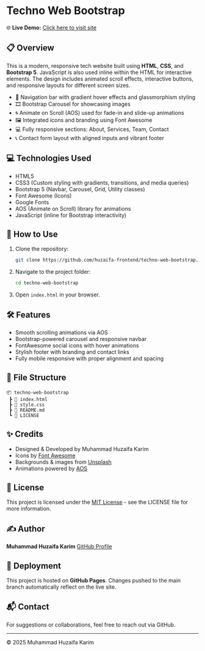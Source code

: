 # Techno Web Bootstrap

🌐 **Live Demo:** [Click here to visit site](https://huzaifa-frontend.github.io/techno-web-bootstrap/)

## 📋 Overview

This is a modern, responsive tech website built using **HTML**, **CSS**, and **Bootstrap 5**. JavaScript is also used inline within the HTML for interactive elements. The design includes animated scroll effects, interactive buttons, and responsive layouts for different screen sizes.

- 🧭 Navigation bar with gradient hover effects and glassmorphism styling
- 🎞️ Bootstrap Carousel for showcasing images
- 🌀 Animate on Scroll (AOS) used for fade-in and slide-up animations
- 🖼️ Integrated icons and branding using Font Awesome
- 💻 Fully responsive sections: About, Services, Team, Contact
- 📞 Contact form layout with aligned inputs and vibrant footer

## 💻 Technologies Used

- HTML5
- CSS3 (Custom styling with gradients, transitions, and media queries)
- Bootstrap 5 (Navbar, Carousel, Grid, Utility classes)
- Font Awesome (Icons)
- Google Fonts
- AOS (Animate on Scroll) library for animations
- JavaScript (inline for Bootstrap interactivity)

## 🚀 How to Use

1. Clone the repository:
   ```bash
   git clone https://github.com/huzaifa-frontend/techno-web-bootstrap.git
   ```
2. Navigate to the project folder:
   ```bash
   cd techno-web-bootstrap
   ```
3. Open `index.html` in your browser.

## 🛠️ Features

- Smooth scrolling animations via AOS
- Bootstrap-powered carousel and responsive navbar
- FontAwesome social icons with hover animations
- Stylish footer with branding and contact links
- Fully mobile responsive with proper alignment and spacing

## 📁 File Structure

```
📦 techno-web-bootstrap
 ┣ 📄 index.html
 ┣ 📄 style.css
 ┣ 📄 README.md
 ┗ 📄 LICENSE
```

## ✨ Credits

- Designed & Developed by Muhammad Huzaifa Karim
- Icons by [Font Awesome](https://fontawesome.com/)
- Backgrounds & images from [Unsplash](https://unsplash.com/)
- Animations powered by [AOS](https://michalsnik.github.io/aos/)

## 📄 License

This project is licensed under the [MIT License](LICENSE) - see the LICENSE file for more information.

## ✍️ Author

**Muhammad Huzaifa Karim**
[GitHub Profile](https://github.com/huzaifakarim1)

## 🔄 Deployment

This project is hosted on **GitHub Pages**. Changes pushed to the main branch automatically reflect on the live site.

## 📬 Contact

For suggestions or collaborations, feel free to reach out via GitHub.

---

© 2025 Muhammad Huzaifa Karim
